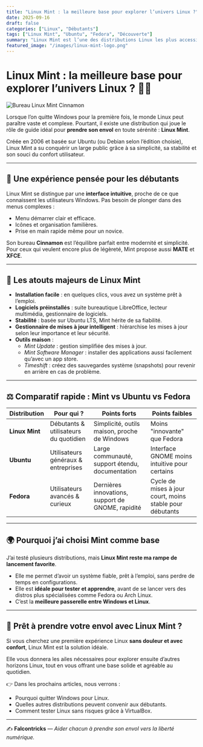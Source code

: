 ```yaml
---
title: "Linux Mint : la meilleure base pour explorer l’univers Linux ?"
date: 2025-09-16
draft: false
categories: ["Linux", "Débutants"]
tags: ["Linux Mint", "Ubuntu", "Fedora", "Découverte"]
summary: "Linux Mint est l’une des distributions Linux les plus accessibles et complètes pour débuter. Découvrons pourquoi elle représente une excellente rampe de lancement pour explorer l’univers Linux."
featured_image: "/images/linux-mint-logo.png"
---
```


# Linux Mint : la meilleure base pour explorer l’univers Linux ? 🐧✨

![Bureau Linux Mint Cinnamon](/images/linux-mint-cinnamon.png)

Lorsque l’on quitte Windows pour la première fois, le monde Linux peut paraître vaste et complexe. Pourtant, il existe une distribution qui joue le rôle de guide idéal pour **prendre son envol** en toute sérénité : **Linux Mint**.  

Créée en 2006 et basée sur Ubuntu (ou Debian selon l’édition choisie), Linux Mint a su conquérir un large public grâce à sa simplicité, sa stabilité et son souci du confort utilisateur.

---

## 🌱 Une expérience pensée pour les débutants

Linux Mint se distingue par une **interface intuitive**, proche de ce que connaissent les utilisateurs Windows. Pas besoin de plonger dans des menus complexes :  
- Menu démarrer clair et efficace.  
- Icônes et organisation familières.  
- Prise en main rapide même pour un novice.  

Son bureau **Cinnamon** est l’équilibre parfait entre modernité et simplicité. Pour ceux qui veulent encore plus de légèreté, Mint propose aussi **MATE** et **XFCE**.

---

## 🔑 Les atouts majeurs de Linux Mint

- **Installation facile** : en quelques clics, vous avez un système prêt à l’emploi.  
- **Logiciels préinstallés** : suite bureautique LibreOffice, lecteur multimédia, gestionnaire de logiciels.  
- **Stabilité** : basée sur Ubuntu LTS, Mint hérite de sa fiabilité.  
- **Gestionnaire de mises à jour intelligent** : hiérarchise les mises à jour selon leur importance et leur sécurité.  
- **Outils maison** :  
  - *Mint Update* : gestion simplifiée des mises à jour.  
  - *Mint Software Manager* : installer des applications aussi facilement qu’avec un app store.  
  - *Timeshift* : créez des sauvegardes système (snapshots) pour revenir en arrière en cas de problème.  

---

## ⚖️ Comparatif rapide : Mint vs Ubuntu vs Fedora

| Distribution | Pour qui ? | Points forts | Points faibles |
|--------------|------------|--------------|----------------|
| **Linux Mint** | Débutants & utilisateurs du quotidien | Simplicité, outils maison, proche de Windows | Moins "innovante" que Fedora |
| **Ubuntu** | Utilisateurs généraux & entreprises | Large communauté, support étendu, documentation | Interface GNOME moins intuitive pour certains |
| **Fedora** | Utilisateurs avancés & curieux | Dernières innovations, support de GNOME, rapidité | Cycle de mises à jour court, moins stable pour débutants |

---

## 🌍 Pourquoi j’ai choisi Mint comme base

J’ai testé plusieurs distributions, mais **Linux Mint reste ma rampe de lancement favorite**.  
- Elle me permet d’avoir un système fiable, prêt à l’emploi, sans perdre de temps en configurations.  
- Elle est **idéale pour tester et apprendre**, avant de se lancer vers des distros plus spécialisées comme Fedora ou Arch Linux.  
- C’est la **meilleure passerelle entre Windows et Linux**.

---

## 🚀 Prêt à prendre votre envol avec Linux Mint ?

Si vous cherchez une première expérience Linux **sans douleur et avec confort**, Linux Mint est la solution idéale.  

Elle vous donnera les ailes nécessaires pour explorer ensuite d’autres horizons Linux, tout en vous offrant une base solide et agréable au quotidien.  

👉 Dans les prochains articles, nous verrons :  
- Pourquoi quitter Windows pour Linux.  
- Quelles autres distributions peuvent convenir aux débutants.  
- Comment tester Linux sans risques grâce à VirtualBox.  

---

✍️ **Falcontricks** — *Aider chacun à prendre son envol vers la liberté numérique.*  
